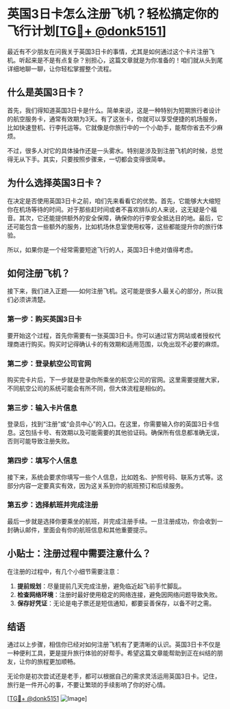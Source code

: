 # 英国3日卡怎么注册飞机？轻松搞定你的飞行计划[[TG💪+ @donk5151](https://t.me/s/donk5151)]

最近有不少朋友在问我关于英国3日卡的事情，尤其是如何通过这个卡片注册飞机。听起来是不是有点复杂？别担心，这篇文章就是为你准备的！咱们就从头到尾详细地聊一聊，让你轻松掌握整个流程。

## 什么是英国3日卡？

首先，我们得知道英国3日卡是什么。简单来说，这是一种特别为短期旅行者设计的航空服务卡，通常有效期为3天。有了这张卡，你就可以享受便捷的机场服务，比如快速登机、行李托运等。它就像是你旅行中的一个小助手，能帮你省去不少麻烦。

不过，很多人对它的具体操作还是一头雾水。特别是涉及到注册飞机的时候，总觉得无从下手。其实，只要按照步骤来，一切都会变得很简单。

## 为什么选择英国3日卡？

在决定是否使用英国3日卡之前，咱们先来看看它的优势。首先，它能够大大缩短你在机场等待的时间。对于那些赶时间或者不喜欢排队的人来说，这无疑是个福音。其次，它还能提供额外的安全保障，确保你的行李安全抵达目的地。最后，它还可能包含一些额外的服务，比如机场休息室使用权等，这些都能提升你的旅行体验。

所以，如果你是一个经常需要短途飞行的人，英国3日卡绝对值得考虑。

## 如何注册飞机？

接下来，我们进入正题——如何注册飞机。这可能是很多人最关心的部分，所以我们必须讲清楚。

### 第一步：购买英国3日卡

要开始这个过程，首先你需要有一张英国3日卡。你可以通过官方网站或者授权代理商进行购买。购买时记得确认卡的有效期和适用范围，以免出现不必要的麻烦。

### 第二步：登录航空公司官网

购买完卡片后，下一步就是登录你所乘坐的航空公司的官网。这里需要提醒大家，不同航空公司的系统可能会有所不同，但大体流程是相似的。

### 第三步：输入卡片信息

登录后，找到“注册”或“会员中心”的入口。在这里，你需要输入你的英国3日卡信息。这包括卡号、有效期以及可能需要的其他验证码。确保所有信息都准确无误，否则可能导致注册失败。

### 第四步：填写个人信息

接下来，系统会要求你填写一些个人信息，比如姓名、护照号码、联系方式等。这部分内容一定要真实有效，因为这关系到你的航班预订和后续服务。

### 第五步：选择航班并完成注册

最后一步就是选择你要乘坐的航班，并完成注册手续。一旦注册成功，你会收到一封确认邮件，里面会有你的航班信息和其他重要提示。

## 小贴士：注册过程中需要注意什么？

在注册的过程中，有几个小细节需要注意：

1. **提前规划**：尽量提前几天完成注册，避免临近起飞前手忙脚乱。
2. **检查网络环境**：注册时最好使用稳定的网络连接，避免因网络问题导致失败。
3. **保存好凭证**：无论是电子票还是短信通知，都要妥善保存，以备不时之需。

## 结语

通过以上步骤，相信你已经对如何注册飞机有了更清晰的认识。英国3日卡不仅是一种便利工具，更是提升旅行体验的好帮手。希望这篇文章能帮助到正在纠结的朋友，让你的旅程更加顺畅。

无论你是初次尝试还是老手，都可以根据自己的需求灵活运用英国3日卡。记住，旅行是一件开心的事，不要让繁琐的手续影响了你的好心情。

[[TG💪+ @donk5151](https://t.me/s/donk5151) ![Image](https://i.postimg.cc/rwNCRYN7/Snipaste-2025-04-30-17-27-05.png)]